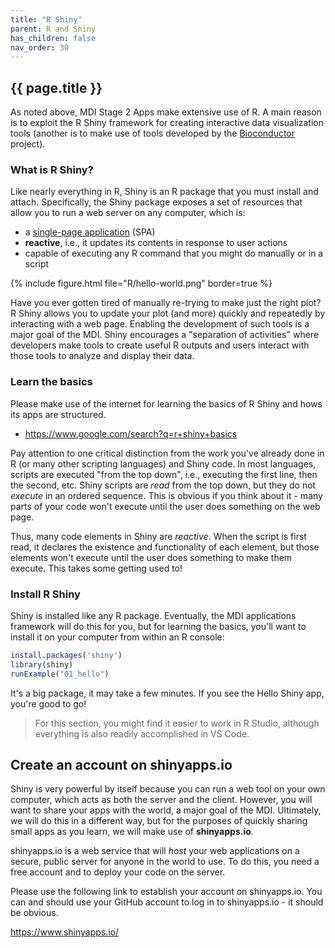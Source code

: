 ```yaml
---
title: "R Shiny"
parent: R and Shiny
has_children: false
nav_order: 30
---
```


## {{ page.title }}

As noted above, MDI Stage 2 Apps make extensive use of R. 
A main reason is to exploit the R Shiny framework for creating interactive 
data visualization tools (another is to make use of tools developed by the 
[Bioconductor](https://www.bioconductor.org/) project).

### What is R Shiny?

Like nearly everything in R, Shiny is an R package that you must install and attach. 
Specifically, the Shiny package exposes a set of resources that allow you to 
run a web server on any computer, which is:
- a [single-page application](https://www.google.com/search?q=single+page+application) (SPA)
- **reactive**, i.e., it updates its contents in response to user actions
- capable of executing any R command that you might do manually or in a script

{% include figure.html file="R/hello-world.png" border=true %}

Have you ever gotten tired of manually re-trying to make just the right plot? 
R Shiny allows you to update your plot (and more) quickly and repeatedly by interacting 
with a web page. Enabling the development of such tools is a major goal of the MDI. 
Shiny encourages a "separation of activities" where developers make tools to create 
useful R outputs and users interact with those tools to analyze and display their data.

### Learn the basics

Please make use of the internet for learning the basics of R Shiny and hows its apps are structured.

- <https://www.google.com/search?q=r+shiny+basics>

Pay attention to one critical distinction from the work you've already done in R 
(or many other scripting languages) and Shiny code. In most languages, 
scripts are executed "from the top down", i.e., executing the first line, then the second, etc. 
Shiny scripts are _read_ from the top down, but they do not _execute_ in an ordered sequence. 
This is obvious if you think about it - many parts of your code won't execute until the user
does something on the web page. 

Thus, many code elements in Shiny are _reactive_. When the script is first read, 
it declares the existence and functionality of each element, but those elements won't 
execute until the user does something to make them execute. This takes some getting used to! 

### Install R Shiny

Shiny is installed like any R package. Eventually, the MDI applications framework will 
do this for you, but for learning the basics, you'll want to install it on your computer 
from within an R console:

```r
install.packages('shiny')
library(shiny)
runExample("01_hello")
```

It's a big package, it may take a few minutes. If you see the Hello Shiny app, you're good to go!

> For this section, you might find it easier to work in R Studio, although everything is also readily accomplished in VS Code. 

## Create an account on shinyapps.io

Shiny is very powerful by itself because you can run a web tool on your own computer, 
which acts as both the server and the client. However, you will want to share your apps with the world, 
a major goal of the MDI. Ultimately, we will do this in a different way, but for the purposes of 
quickly sharing small apps as you learn, we will make use of **shinyapps.io**.

shinyapps.io is a web service that will _host_ your web applications on a secure, public server 
for anyone in the world to use. To do this, you need a free account and to deploy your code on the server.

Please use the following link to establish your account on shinyapps.io. You can 
and should use your GitHub account to log in to shinyapps.io - it should be obvious. 

<https://www.shinyapps.io/>
